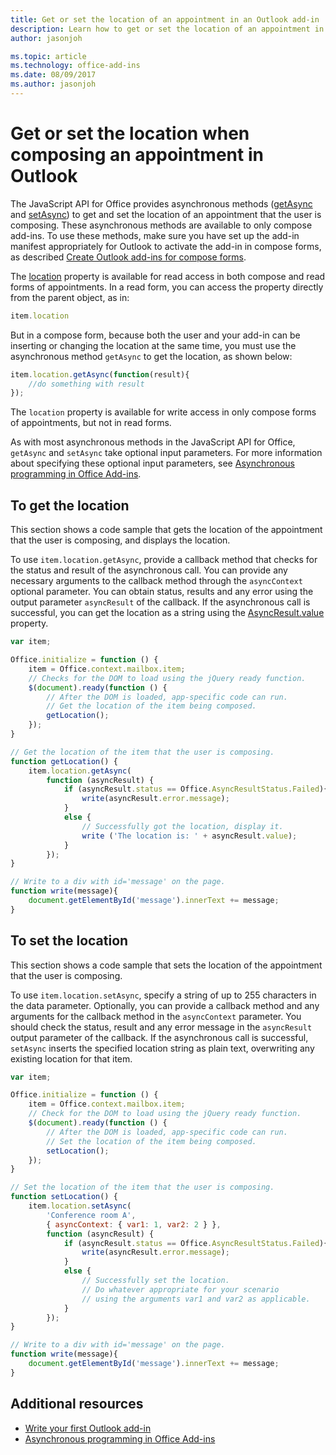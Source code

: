 ```yaml
---
title: Get or set the location of an appointment in an Outlook add-in | Microsoft Docs
description: Learn how to get or set the location of an appointment in an Outlook add-in.
author: jasonjoh

ms.topic: article
ms.technology: office-add-ins
ms.date: 08/09/2017
ms.author: jasonjoh
---
```


# Get or set the location when composing an appointment in Outlook

The JavaScript API for Office provides asynchronous methods ([getAsync](https://dev.office.com/reference/add-ins/outlook/1.5/Location?product=outlook&version=v1.5) and [setAsync](https://dev.office.com/reference/add-ins/outlook/1.5/Location?product=outlook&version=v1.5)) to get and set the location of an appointment that the user is composing. These asynchronous methods are available to only compose add-ins. To use these methods, make sure you have set up the add-in manifest appropriately for Outlook to activate the add-in in compose forms, as described [Create Outlook add-ins for compose forms](compose-scenario.md).

The [location](https://dev.office.com/reference/add-ins/outlook/1.5/Office.context.mailbox.item?product=outlook&version=v1.5) property is available for read access in both compose and read forms of appointments. In a read form, you can access the property directly from the parent object, as in:

```js
item.location
```

But in a compose form, because both the user and your add-in can be inserting or changing the location at the same time, you must use the asynchronous method `getAsync` to get the location, as shown below:

```js
item.location.getAsync(function(result){
    //do something with result
});
```

The `location` property is available for write access in only compose forms of appointments, but not in read forms.

As with most asynchronous methods in the JavaScript API for Office, `getAsync` and `setAsync` take optional input parameters. For more information about specifying these optional input parameters, see [Asynchronous programming in Office Add-ins](https://dev.office.com/docs/add-ins/develop/asynchronous-programming-in-office-add-ins).

## To get the location

This section shows a code sample that gets the location of the appointment that the user is composing, and displays the location.

To use `item.location.getAsync`, provide a callback method that checks for the status and result of the asynchronous call. You can provide any necessary arguments to the callback method through the `asyncContext` optional parameter. You can obtain status, results and any error using the output parameter `asyncResult` of the callback. If the asynchronous call is successful, you can get the location as a string using the [AsyncResult.value](https://dev.office.com/reference/add-ins/outlook/1.5/simple-types?product=outlook&version=v1.5) property.

```js
var item;

Office.initialize = function () {
    item = Office.context.mailbox.item;
    // Checks for the DOM to load using the jQuery ready function.
    $(document).ready(function () {
        // After the DOM is loaded, app-specific code can run.
        // Get the location of the item being composed.
        getLocation();
    });
}

// Get the location of the item that the user is composing.
function getLocation() {
    item.location.getAsync(
        function (asyncResult) {
            if (asyncResult.status == Office.AsyncResultStatus.Failed){
                write(asyncResult.error.message);
            }
            else {
                // Successfully got the location, display it.
                write ('The location is: ' + asyncResult.value);
            }
        });
}

// Write to a div with id='message' on the page.
function write(message){
    document.getElementById('message').innerText += message; 
}
```

## To set the location

This section shows a code sample that sets the location of the appointment that the user is composing.

To use `item.location.setAsync`, specify a string of up to 255 characters in the data parameter. Optionally, you can provide a callback method and any arguments for the callback method in the `asyncContext` parameter. You should check the status, result and any error message in the `asyncResult` output parameter of the callback. If the asynchronous call is successful, `setAsync` inserts the specified location string as plain text, overwriting any existing location for that item.

```js
var item;

Office.initialize = function () {
    item = Office.context.mailbox.item;
    // Check for the DOM to load using the jQuery ready function.
    $(document).ready(function () {
        // After the DOM is loaded, app-specific code can run.
        // Set the location of the item being composed.
        setLocation();
    });
}

// Set the location of the item that the user is composing.
function setLocation() {
    item.location.setAsync(
        'Conference room A',
        { asyncContext: { var1: 1, var2: 2 } },
        function (asyncResult) {
            if (asyncResult.status == Office.AsyncResultStatus.Failed){
                write(asyncResult.error.message);
            }
            else {
                // Successfully set the location.
                // Do whatever appropriate for your scenario
                // using the arguments var1 and var2 as applicable.
            }
        });
}

// Write to a div with id='message' on the page.
function write(message){
    document.getElementById('message').innerText += message; 
}
```

## Additional resources

- [Write your first Outlook add-in](addin-tutorial.md)
- [Asynchronous programming in Office Add-ins](https://dev.office.com/docs/add-ins/develop/asynchronous-programming-in-office-add-ins)